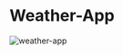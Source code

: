 # Weather-App
![weather-app](https://github.com/huseyinaydinn/Weather-App/assets/100160834/cf10ad36-e588-4ab3-95b3-f5ac793b7433)
